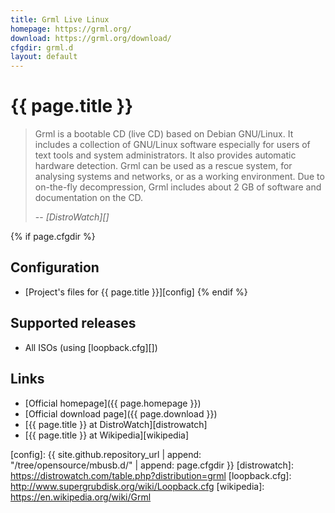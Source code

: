 ```yaml
---
title: Grml Live Linux
homepage: https://grml.org/
download: https://grml.org/download/
cfgdir: grml.d
layout: default
---
```


# {{ page.title }}

> Grml is a bootable CD (live CD) based on Debian GNU/Linux. It includes a
> collection of GNU/Linux software especially for users of text tools and system
> administrators. It also provides automatic hardware detection. Grml can be
> used as a rescue system, for analysing systems and networks, or as a working
> environment. Due to on-the-fly decompression, Grml includes about 2 GB of
> software and documentation on the CD.
>
> -- <cite markdown="1">[DistroWatch][]</cite>


{% if page.cfgdir %}
## Configuration

- [Project's files for {{ page.title }}][config]
{% endif %}


## Supported releases

- All ISOs (using [loopback.cfg][])


## Links

- [Official homepage]({{ page.homepage }})
- [Official download page]({{ page.download }})
- [{{ page.title }} at DistroWatch][distrowatch]
- [{{ page.title }} at Wikipedia][wikipedia]


[config]: {{ site.github.repository_url | append: "/tree/opensource/mbusb.d/" | append: page.cfgdir }}
[distrowatch]: https://distrowatch.com/table.php?distribution=grml
[loopback.cfg]: http://www.supergrubdisk.org/wiki/Loopback.cfg
[wikipedia]: https://en.wikipedia.org/wiki/Grml
